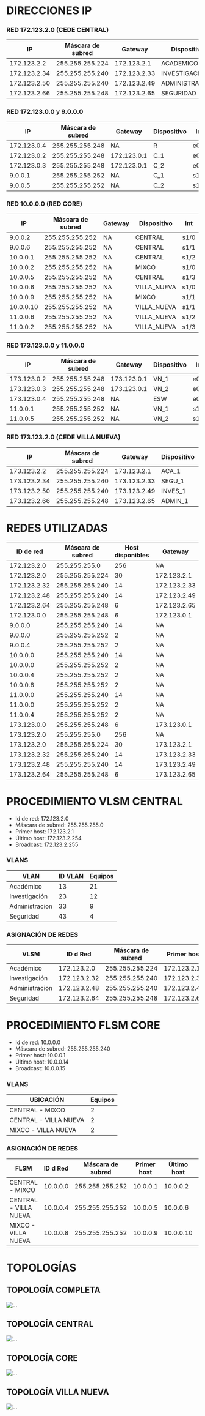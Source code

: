# DIRECCIONES IP
### RED 172.123.2.0 (CEDE CENTRAL)
| IP           | Máscara de subred | Gateway      | Dispositivo    | Int  |
|--------------|-------------------|--------------|----------------|------|
| 172.123.2.2  | 255.255.255.224   | 172.123.2.1  | ACADEMICO      | eth0 |
| 172.123.2.34 | 255.255.255.240   | 172.123.2.33 | INVESTIGACIÓN  | eth0 |
| 172.123.2.50 | 255.255.255.240   | 172.123.2.49 | ADMINISTRACION | eth0 |
| 172.123.2.66 | 255.255.255.248   | 172.123.2.65 | SEGURIDAD      | eth0 |

### RED 172.123.0.0 y 9.0.0.0
| IP           | Máscara de subred | Gateway      | Dispositivo    | Int  |
|--------------|-------------------|--------------|----------------|------|
| 172.123.0.4  | 255.255.255.248   | NA           | R              | e0/1 |
| 172.123.0.2  | 255.255.255.248   | 172.123.0.1  | C_1            | e0/0 |
| 172.123.0.3  | 255.255.255.248   | 172.123.0.1  | C_2            | e0/0 |
| 9.0.0.1      | 255.255.255.252   | NA           | C_1            | s1/0 |
| 9.0.0.5      | 255.255.255.252   | NA           | C_2            | s1/0 |

### RED 10.0.0.0 (RED CORE)
| IP           | Máscara de subred | Gateway      | Dispositivo    | Int  |
|--------------|-------------------|--------------|----------------|------|
| 9.0.0.2      | 255.255.255.252   | NA           | CENTRAL        | s1/0 |
| 9.0.0.6      | 255.255.255.252   | NA           | CENTRAL        | s1/1 |
| 10.0.0.1     | 255.255.255.252   | NA           | CENTRAL        | s1/2 |
| 10.0.0.2     | 255.255.255.252   | NA           | MIXCO          | s1/0 |
| 10.0.0.5     | 255.255.255.252   | NA           | CENTRAL        | s1/3 |
| 10.0.0.6     | 255.255.255.252   | NA           | VILLA_NUEVA    | s1/0 |
| 10.0.0.9     | 255.255.255.252   | NA           | MIXCO          | s1/1 |
| 10.0.0.10    | 255.255.255.252   | NA           | VILLA_NUEVA    | s1/1 |
| 11.0.0.6     | 255.255.255.252   | NA           | VILLA_NUEVA    | s1/2 |
| 11.0.0.2     | 255.255.255.252   | NA           | VILLA_NUEVA    | s1/3 |

### RED 173.123.0.0 y 11.0.0.0
| IP           | Máscara de subred | Gateway      | Dispositivo    | Int  |
|--------------|-------------------|--------------|----------------|------|
| 173.123.0.2  | 255.255.255.248   | 173.123.0.1  | VN_1           | e0/0 |
| 173.123.0.3  | 255.255.255.248   | 173.123.0.1  | VN_2           | e0/0 |
| 173.123.0.4  | 255.255.255.248   | NA           | ESW            | e0/0 |
| 11.0.0.1     | 255.255.255.252   | NA           | VN_1           | s1/0 |
| 11.0.0.5     | 255.255.255.252   | NA           | VN_2           | s1/0 |

### RED 173.123.2.0 (CEDE VILLA NUEVA)
| IP           | Máscara de subred | Gateway      | Dispositivo    | Int  |
|--------------|-------------------|--------------|----------------|------|
| 173.123.2.2  | 255.255.255.224   | 173.123.2.1  | ACA_1          | eth0 |
| 173.123.2.34 | 255.255.255.240   | 173.123.2.33 | SEGU_1         | eth0 |
| 173.123.2.50 | 255.255.255.240   | 173.123.2.49 | INVES_1        | eth0 |
| 173.123.2.66 | 255.255.255.248   | 173.123.2.65 | ADMIN_1        | eth0 |

# REDES UTILIZADAS
| ID de red    | Máscara de subred | Host disponibles | Gateway      |
|--------------|-------------------|------------------|--------------|
| 172.123.2.0  | 255.255.255.0     | 256              | NA           |
| 172.123.2.0  | 255.255.255.224   | 30               | 172.123.2.1  |
| 172.123.2.32 | 255.255.255.240   | 14               | 172.123.2.33 |
| 172.123.2.48 | 255.255.255.240   | 14               | 172.123.2.49 |
| 172.123.2.64 | 255.255.255.248   | 6                | 172.123.2.65 |
| 172.123.0.0  | 255.255.255.248   | 6                | 172.123.0.1  |
| 9.0.0.0      | 255.255.255.240   | 14               | NA           |
| 9.0.0.0      | 255.255.255.252   | 2                | NA           |
| 9.0.0.4      | 255.255.255.252   | 2                | NA           |
| 10.0.0.0     | 255.255.255.240   | 14               | NA           |
| 10.0.0.0     | 255.255.255.252   | 2                | NA           |
| 10.0.0.4     | 255.255.255.252   | 2                | NA           |
| 10.0.0.8     | 255.255.255.252   | 2                | NA           |
| 11.0.0.0     | 255.255.255.240   | 14               | NA           |
| 11.0.0.0     | 255.255.255.252   | 2                | NA           |
| 11.0.0.4     | 255.255.255.252   | 2                | NA           |
| 173.123.0.0  | 255.255.255.248   | 6                | 173.123.0.1  |
| 173.123.2.0  | 255.255.255.0     | 256              | NA           |
| 173.123.2.0  | 255.255.255.224   | 30               | 173.123.2.1  |
| 173.123.2.32 | 255.255.255.240   | 14               | 173.123.2.33 |
| 173.123.2.48 | 255.255.255.240   | 14               | 173.123.2.49 |
| 173.123.2.64 | 255.255.255.248   | 6                | 173.123.2.65 |

# PROCEDIMIENTO VLSM CENTRAL 
- Id de red: 172.123.2.0
- Máscara de subred: 255.255.255.0
- Primer host: 172.123.2.1
- Último host: 172.123.2.254
- Broadcast: 172.123.2.255

### VLANS
| VLAN           | ID VLAN | Equipos |
|----------------|---------|---------|
| Académico      | 13      | 21      |
| Investigación  | 23      | 12      |
| Administracion | 33      | 9       |
| Seguridad      | 43      | 4       |

### ASIGNACIÓN DE REDES
| VLSM           | ID d Red     | Máscara de subred | Primer host  | Último host  | Broadcast    |
|----------------|--------------|------------------ |--------------|--------------|--------------|
| Académico      | 172.123.2.0  | 255.255.255.224   | 172.123.2.1  | 172.123.2.30 | 172.123.2.31 |
| Investigación  | 172.123.2.32 | 255.255.255.240   | 172.123.2.33 | 172.123.2.46 | 172.123.2.47 |
| Administracion | 172.123.2.48 | 255.255.255.240   | 172.123.2.49 | 172.123.2.62 | 172.123.2.63 |
| Seguridad      | 172.123.2.64 | 255.255.255.248   | 172.123.2.65 | 172.123.2.70 | 172.123.2.71 |

# PROCEDIMIENTO FLSM CORE
- Id de red: 10.0.0.0
- Máscara de subred: 255.255.255.240
- Primer host: 10.0.0.1
- Último host: 10.0.0.14
- Broadcast: 10.0.0.15

### VLANS
| UBICACIÓN             | Equipos |
|-----------------------|---------|
| CENTRAL - MIXCO       | 2       |
| CENTRAL - VILLA NUEVA | 2       |
| MIXCO - VILLA NUEVA   | 2       |

### ASIGNACIÓN DE REDES
| FLSM                  | ID d Red     | Máscara de subred | Primer host  | Último host  | Broadcast    |
|-----------------------|--------------|------------------ |--------------|--------------|--------------|
| CENTRAL - MIXCO       | 10.0.0.0     | 255.255.255.252   | 10.0.0.1     | 10.0.0.2     | 10.0.0.3     |
| CENTRAL - VILLA NUEVA | 10.0.0.4     | 255.255.255.252   | 10.0.0.5     | 10.0.0.6     | 10.0.0.7     |
| MIXCO - VILLA NUEVA   | 10.0.0.8     | 255.255.255.252   | 10.0.0.9     | 10.0.0.10    | 10.0.0.11    |

# TOPOLOGÍAS
## TOPOLOGÍA COMPLETA
![...](./Topologia1.PNG)


## TOPOLOGÍA CENTRAL
![...](./Topologia2.PNG)


## TOPOLOGÍA CORE
![...](./Topologia3.PNG)


## TOPOLOGÍA VILLA NUEVA
![...](./Topologia4.PNG)